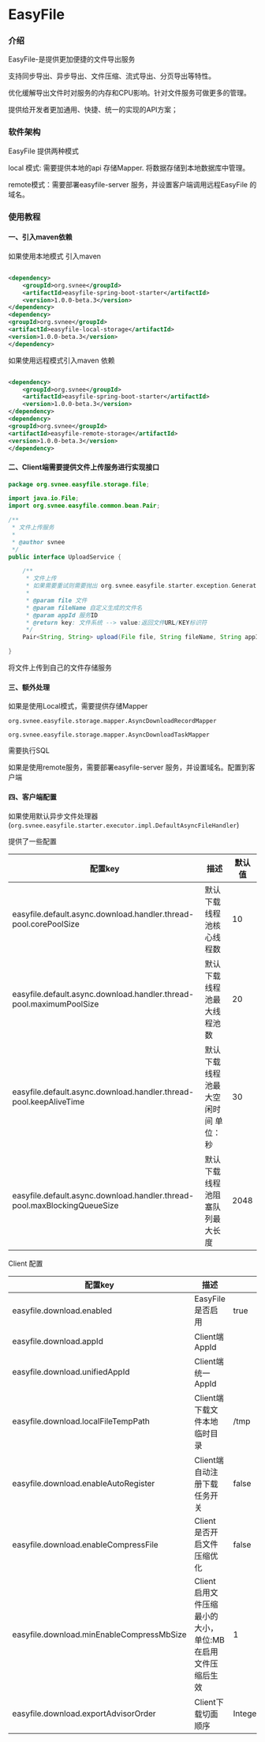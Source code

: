 # EasyFile

### 介绍

EasyFile-是提供更加便捷的文件导出服务

支持同步导出、异步导出、文件压缩、流式导出、分页导出等特性。

优化缓解导出文件时对服务的内存和CPU影响。针对文件服务可做更多的管理。

提供给开发者更加通用、快捷、统一的实现的API方案；

### 软件架构

EasyFile 提供两种模式

local 模式:  需要提供本地的api 存储Mapper. 将数据存储到本地数据库中管理。

remote模式：需要部署easyfile-server 服务，并设置客户端调用远程EasyFile 的域名。

### 使用教程

#### 一、引入maven依赖

如果使用本地模式 引入maven

```xml

<dependency>
    <groupId>org.svnee</groupId>
    <artifactId>easyfile-spring-boot-starter</artifactId>
    <version>1.0.0-beta.3</version>
</dependency>
<dependency>
<groupId>org.svnee</groupId>
<artifactId>easyfile-local-storage</artifactId>
<version>1.0.0-beta.3</version>
</dependency>
```

如果使用远程模式引入maven 依赖

```xml

<dependency>
    <groupId>org.svnee</groupId>
    <artifactId>easyfile-spring-boot-starter</artifactId>
    <version>1.0.0-beta.3</version>
</dependency>
<dependency>
<groupId>org.svnee</groupId>
<artifactId>easyfile-remote-storage</artifactId>
<version>1.0.0-beta.3</version>
</dependency>
```

#### 二、Client端需要提供文件上传服务进行实现接口

```java
package org.svnee.easyfile.storage.file;

import java.io.File;
import org.svnee.easyfile.common.bean.Pair;

/**
 * 文件上传服务
 *
 * @author svnee
 */
public interface UploadService {

    /**
     * 文件上传
     * 如果需要重试则需要抛出 org.svnee.easyfile.starter.exception.GenerateFileException
     *
     * @param file 文件
     * @param fileName 自定义生成的文件名
     * @param appId 服务ID
     * @return key: 文件系统 --> value:返回文件URL/KEY标识符
     */
    Pair<String, String> upload(File file, String fileName, String appId);

}
```

将文件上传到自己的文件存储服务

#### 三、额外处理

如果是使用Local模式，需要提供存储Mapper

`org.svnee.easyfile.storage.mapper.AsyncDownloadRecordMapper`

`org.svnee.easyfile.storage.mapper.AsyncDownloadTaskMapper`

需要执行SQL

如果是使用remote服务，需要部署easyfile-server 服务，并设置域名。配置到客户端

#### 四、客户端配置

如果使用默认异步文件处理器(`org.svnee.easyfile.starter.executor.impl.DefaultAsyncFileHandler`)

提供了一些配置

| 配置key                                                      | 描述                                | 默认值 |
| ------------------------------------------------------------ | ----------------------------------- | ------ |
| easyfile.default.async.download.handler.thread-pool.corePoolSize | 默认下载线程池核心线程数            | 10     |
| easyfile.default.async.download.handler.thread-pool.maximumPoolSize | 默认下载线程池最大线程池数          | 20     |
| easyfile.default.async.download.handler.thread-pool.keepAliveTime | 默认下载线程池最大空闲时间 单位：秒 | 30     |
| easyfile.default.async.download.handler.thread-pool.maxBlockingQueueSize | 默认下载线程池阻塞队列最大长度      | 2048   |

Client 配置

| 配置key                                   | 描述                                                         | 默认值            |
| ----------------------------------------- | ------------------------------------------------------------ | ----------------- |
| easyfile.download.enabled                 | EasyFile是否启用                                             | true              |
| easyfile.download.appId                   | Client端 AppId                                               |                   |
| easyfile.download.unifiedAppId            | Client端统一AppId                                            |                   |
| easyfile.download.localFileTempPath       | Client端下载文件本地临时目录                                 | /tmp              |
| easyfile.download.enableAutoRegister      | Client端自动注册下载任务开关                                 | false             |
| easyfile.download.enableCompressFile      | Client 是否开启文件压缩优化                                  | false             |
| easyfile.download.minEnableCompressMbSize | Client 启用文件压缩最小的大小，单位:MB 在启用文件压缩后生效 | 1                 |
| easyfile.download.exportAdvisorOrder      | Client下载切面顺序                                           | Integer.MAX_VALUE |


